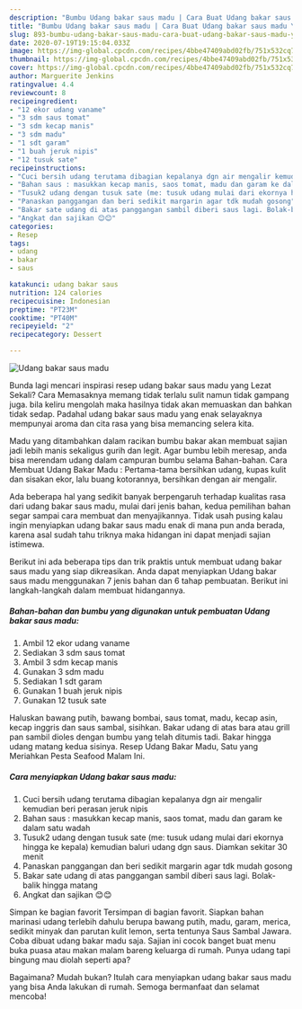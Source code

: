 ```yaml
---
description: "Bumbu Udang bakar saus madu | Cara Buat Udang bakar saus madu Yang Bisa Manjain Lidah"
title: "Bumbu Udang bakar saus madu | Cara Buat Udang bakar saus madu Yang Bisa Manjain Lidah"
slug: 893-bumbu-udang-bakar-saus-madu-cara-buat-udang-bakar-saus-madu-yang-bisa-manjain-lidah
date: 2020-07-19T19:15:04.033Z
image: https://img-global.cpcdn.com/recipes/4bbe47409abd02fb/751x532cq70/udang-bakar-saus-madu-foto-resep-utama.jpg
thumbnail: https://img-global.cpcdn.com/recipes/4bbe47409abd02fb/751x532cq70/udang-bakar-saus-madu-foto-resep-utama.jpg
cover: https://img-global.cpcdn.com/recipes/4bbe47409abd02fb/751x532cq70/udang-bakar-saus-madu-foto-resep-utama.jpg
author: Marguerite Jenkins
ratingvalue: 4.4
reviewcount: 8
recipeingredient:
- "12 ekor udang vaname"
- "3 sdm saus tomat"
- "3 sdm kecap manis"
- "3 sdm madu"
- "1 sdt garam"
- "1 buah jeruk nipis"
- "12 tusuk sate"
recipeinstructions:
- "Cuci bersih udang terutama dibagian kepalanya dgn air mengalir kemudian beri perasan jeruk nipis"
- "Bahan saus : masukkan kecap manis, saos tomat, madu dan garam ke dalam satu wadah"
- "Tusuk2 udang dengan tusuk sate (me: tusuk udang mulai dari ekornya hingga ke kepala) kemudian baluri udang dgn saus. Diamkan sekitar 30 menit"
- "Panaskan panggangan dan beri sedikit margarin agar tdk mudah gosong"
- "Bakar sate udang di atas panggangan sambil diberi saus lagi. Bolak-balik hingga matang"
- "Angkat dan sajikan 😊😊"
categories:
- Resep
tags:
- udang
- bakar
- saus

katakunci: udang bakar saus 
nutrition: 124 calories
recipecuisine: Indonesian
preptime: "PT23M"
cooktime: "PT40M"
recipeyield: "2"
recipecategory: Dessert

---
```



![Udang bakar saus madu](https://img-global.cpcdn.com/recipes/4bbe47409abd02fb/751x532cq70/udang-bakar-saus-madu-foto-resep-utama.jpg)

Bunda lagi mencari inspirasi resep udang bakar saus madu yang Lezat Sekali? Cara Memasaknya memang tidak terlalu sulit namun tidak gampang juga. bila keliru mengolah maka hasilnya tidak akan memuaskan dan bahkan tidak sedap. Padahal udang bakar saus madu yang enak selayaknya mempunyai aroma dan cita rasa yang bisa memancing selera kita.

Madu yang ditambahkan dalam racikan bumbu bakar akan membuat sajian jadi lebih manis sekaligus gurih dan legit. Agar bumbu lebih meresap, anda bisa merendam udang dalam campuran bumbu selama Bahan-bahan. Cara Membuat Udang Bakar Madu : Pertama-tama bersihkan udang, kupas kulit dan sisakan ekor, lalu buang kotorannya, bersihkan dengan air mengalir.

Ada beberapa hal yang sedikit banyak berpengaruh terhadap kualitas rasa dari udang bakar saus madu, mulai dari jenis bahan, kedua pemilihan bahan segar sampai cara membuat dan menyajikannya. Tidak usah pusing kalau ingin menyiapkan udang bakar saus madu enak di mana pun anda berada, karena asal sudah tahu triknya maka hidangan ini dapat menjadi sajian istimewa.


Berikut ini ada beberapa tips dan trik praktis untuk membuat udang bakar saus madu yang siap dikreasikan. Anda dapat menyiapkan Udang bakar saus madu menggunakan 7 jenis bahan dan 6 tahap pembuatan. Berikut ini langkah-langkah dalam membuat hidangannya.

<!--inarticleads1-->

##### Bahan-bahan dan bumbu yang digunakan untuk pembuatan Udang bakar saus madu:

1. Ambil 12 ekor udang vaname
1. Sediakan 3 sdm saus tomat
1. Ambil 3 sdm kecap manis
1. Gunakan 3 sdm madu
1. Sediakan 1 sdt garam
1. Gunakan 1 buah jeruk nipis
1. Gunakan 12 tusuk sate


Haluskan bawang putih, bawang bombai, saus tomat, madu, kecap asin, kecap inggris dan saus sambal, sisihkan. Bakar udang di atas bara atau grill pan sambil dioles dengan bumbu yang telah ditumis tadi. Bakar hingga udang matang kedua sisinya. Resep Udang Bakar Madu, Satu yang Meriahkan Pesta Seafood Malam Ini. 

<!--inarticleads2-->

##### Cara menyiapkan Udang bakar saus madu:

1. Cuci bersih udang terutama dibagian kepalanya dgn air mengalir kemudian beri perasan jeruk nipis
1. Bahan saus : masukkan kecap manis, saos tomat, madu dan garam ke dalam satu wadah
1. Tusuk2 udang dengan tusuk sate (me: tusuk udang mulai dari ekornya hingga ke kepala) kemudian baluri udang dgn saus. Diamkan sekitar 30 menit
1. Panaskan panggangan dan beri sedikit margarin agar tdk mudah gosong
1. Bakar sate udang di atas panggangan sambil diberi saus lagi. Bolak-balik hingga matang
1. Angkat dan sajikan 😊😊


Simpan ke bagian favorit Tersimpan di bagian favorit. Siapkan bahan marinasi udang terlebih dahulu berupa bawang putih, madu, garam, merica, sedikit minyak dan parutan kulit lemon, serta tentunya Saus Sambal Jawara. Coba dibuat udang bakar madu saja. Sajian ini cocok banget buat menu buka puasa atau makan malam bareng keluarga di rumah. Punya udang tapi bingung mau diolah seperti apa? 

Bagaimana? Mudah bukan? Itulah cara menyiapkan udang bakar saus madu yang bisa Anda lakukan di rumah. Semoga bermanfaat dan selamat mencoba!

